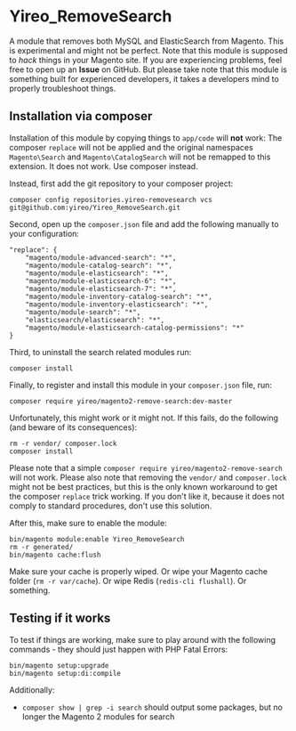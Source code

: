 # Yireo_RemoveSearch
A module that removes both MySQL and ElasticSearch from Magento. This is experimental and might not be perfect. Note that this module is supposed to *hack* things in your Magento site. If you are experiencing problems, feel free to open up an **Issue** on GitHub. But please take note that this module is something built for experienced developers, it takes a developers mind to properly troubleshoot things.

## Installation via composer
Installation of this module by copying things to `app/code` will **not** work: The composer `replace` will not be applied and the original namespaces `Magento\Search` and `Magento\CatalogSearch` will not be remapped to this extension. It does not work. Use composer instead.


Instead, first add the git repository to your composer project:

    composer config repositories.yireo-removesearch vcs git@github.com:yireo/Yireo_RemoveSearch.git 

Second, open up the `composer.json` file and add the following manually to your configuration:
        
    "replace": {
        "magento/module-advanced-search": "*",
        "magento/module-catalog-search": "*",
        "magento/module-elasticsearch": "*",
        "magento/module-elasticsearch-6": "*",
        "magento/module-elasticsearch-7": "*",
        "magento/module-inventory-catalog-search": "*",
        "magento/module-inventory-elasticsearch": "*",
        "magento/module-search": "*",
        "elasticsearch/elasticsearch": "*",
        "magento/module-elasticsearch-catalog-permissions": "*"
    }

Third, to uninstall the search related modules run:

    composer install
 
Finally, to register and install this module in your `composer.json` file, run:

    composer require yireo/magento2-remove-search:dev-master

Unfortunately, this might work or it might not. If this fails, do the following (and beware of its consequences):

    rm -r vendor/ composer.lock
    composer install
    
Please note that a simple `composer require yireo/magento2-remove-search` will not work. Please also note that removing the `vendor/` and `composer.lock` might not be best practices, but this is the only known workaround to get the composer `replace` trick working. If you don't like it, because it does not comply to standard procedures, don't use this solution.

After this, make sure to enable the module:

    bin/magento module:enable Yireo_RemoveSearch
    rm -r generated/
    bin/magento cache:flush

Make sure your cache is properly wiped. Or wipe your Magento cache folder (`rm -r var/cache`). Or wipe Redis (`redis-cli flushall`). Or something.
    
## Testing if it works
To test if things are working, make sure to play around with the following commands - they should just happen with PHP Fatal Errors:
     
    bin/magento setup:upgrade
    bin/magento setup:di:compile

Additionally:

- `composer show | grep -i search` should output some packages, but no longer the Magento 2 modules for search
